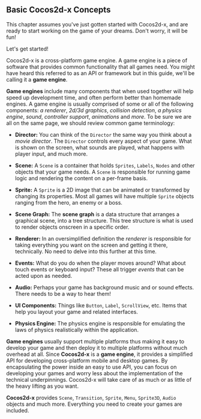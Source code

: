 ## Basic Cocos2d-x Concepts
This chapter assumes you've just gotten started with Cocos2d-x, and are ready to
start working on the game of your dreams. Don't worry, it will be fun!

Let's get started!

Cocos2d-x is a cross-platform game engine. A game engine is a piece of software
that provides common functionality that all games need. You might have heard this referred to as an API or framework but in this guide, we'll be calling it a
__game engine__.

__Game engines__ include many components that when used together will help speed up development time, and often perform better than homemade engines. A game engine is usually comprised of some or all of the following components: *a renderer*, *2d/3d graphics*, *collision detection*, *a physics engine*, *sound*, *controller support*, *animations* and *more*. To be sure we are all on the same page, we should review common game terminology:

* __Director:__ You can think of the `Director` the same way you think about a
_movie director_. The `Director` controls every aspect of your game. What is shown on the screen, what sounds are played, what happens with player input, and much more.

* __Scene:__ A `Scene` is a container that holds `Sprites`, `Labels`, `Nodes` and other objects that your game needs. A `Scene` is responsible for running game logic and rendering the content on a per-frame basis.

* __Sprite:__ A `Sprite` is a 2D image that can be animated or transformed by changing its properties. Most all games will have multiple `Sprite` objects ranging from the hero, an enemy or a boss.

* __Scene Graph:__ The __scene graph__ is a data structure that arranges a graphical scene, into a tree structure. This tree structure is what is used to render objects onscreen in a specific order.

* __Renderer:__ In an oversimplified definition the _renderer_ is responsible for taking everything you want on the screen and getting it there, technically. No need to delve into this further at this time.

* __Events:__ What do you do when the player moves around? What about touch events or keyboard input? These all trigger _events_ that can be acted upon as needed.

* __Audio:__ Perhaps your game has background music and or sound effects. There
needs to be a way to hear them!

* __UI Components:__ Things like `Button`, `Label`, `ScrollView`, etc. Items that help you layout your game and related interfaces.

* __Physics Engine:__ The physics engine is responsible for emulating the laws of physics realistically within the application.

__Game engines__ usually support multiple platforms thus making it easy to develop your game and then deploy it to multiple platforms without much overhead at all. Since __Cocos2d-x__ is a __game engine__, it provides a simplified API for developing cross-platform mobile and desktop games. By encapsulating the power inside an easy to use API, you can focus on developing your games and worry less about the implementation of the technical underpinnings. Cocos2d-x will take care of as much or as little of the heavy lifting as you want.

__Cocos2d-x__ provides `Scene`, `Transition`, `Sprite`, `Menu`, `Sprite3D`, `Audio` objects and much more. Everything you need to create your games are included.
